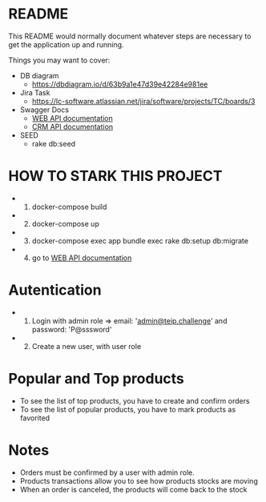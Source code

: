 # README

This README would normally document whatever steps are necessary to get the
application up and running.

Things you may want to cover:

* DB diagram
  * https://dbdiagram.io/d/63b9a1e47d39e42284e981ee
* Jira Task
  * https://lc-software.atlassian.net/jira/software/projects/TC/boards/3
* Swagger Docs
  * [WEB API documentation](http://localhost:3000/api-docs/index.html)
  * [CRM API documentation](http://localhost:3000/api-docs/index.html?urls.primaryName=CRM%20API%20V1)
* SEED
  * rake db:seed

# HOW TO STARK THIS PROJECT

 - 1. docker-compose build
 - 2. docker-compose up
 - 3. docker-compose exec app bundle exec rake db:setup db:migrate
 - 4. go to [WEB API documentation](http://localhost:3000/api-docs/index.html)
 
# Autentication
 - 1. Login with admin role => email: 'admin@teip.challenge' and password: 'P@sssword'
 - 2. Create a new user, with user role

# Popular and Top products
 - To see the list of top products, you have to create and confirm orders
 - To see the list of popular products, you have to mark products as favorited

# Notes
 - Orders must be confirmed by a user with admin role.
 - Products transactions allow you to see how products stocks are moving
 - When an order is canceled, the products will come back to the stock


